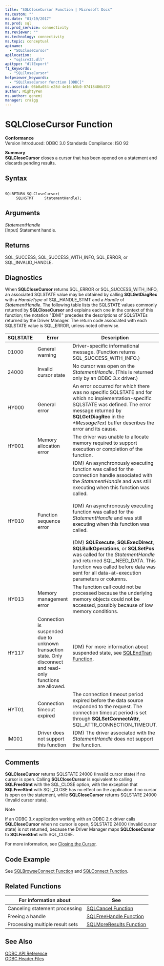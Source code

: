 ```yaml
---
title: "SQLCloseCursor Function | Microsoft Docs"
ms.custom: ""
ms.date: "01/19/2017"
ms.prod: sql
ms.prod_service: connectivity
ms.reviewer: ""
ms.technology: connectivity
ms.topic: conceptual
apiname: 
  - "SQLCloseCursor"
apilocation: 
  - "sqlsrv32.dll"
apitype: "dllExport"
f1_keywords: 
  - "SQLCloseCursor"
helpviewer_keywords: 
  - "SQLCloseCursor function [ODBC]"
ms.assetid: 05b0a054-e28d-4e16-b5b0-07418486b372
author: MightyPen
ms.author: genemi
manager: craigg
---
```

# SQLCloseCursor Function
**Conformance**  
 Version Introduced: ODBC 3.0 Standards Compliance: ISO 92  
  
 **Summary**  
 **SQLCloseCursor** closes a cursor that has been opened on a statement and discards pending results.  
  
## Syntax  
  
```  
  
SQLRETURN SQLCloseCursor(  
     SQLHSTMT     StatementHandle);  
```  
  
## Arguments  
 *StatementHandle*  
 [Input] Statement handle.  
  
## Returns  
 SQL_SUCCESS, SQL_SUCCESS_WITH_INFO, SQL_ERROR, or SQL_INVALID_HANDLE.  
  
## Diagnostics  
 When **SQLCloseCursor** returns SQL_ERROR or SQL_SUCCESS_WITH_INFO, an associated SQLSTATE value may be obtained by calling **SQLGetDiagRec** with a *HandleType* of SQL_HANDLE_STMT and a *Handle* of *StatementHandle*. The following table lists the SQLSTATE values commonly returned by **SQLCloseCursor** and explains each one in the context of this function; the notation "(DM)" precedes the descriptions of SQLSTATEs returned by the Driver Manager. The return code associated with each SQLSTATE value is SQL_ERROR, unless noted otherwise.  
  
|SQLSTATE|Error|Description|  
|--------------|-----------|-----------------|  
|01000|General warning|Driver-specific informational message. (Function returns SQL_SUCCESS_WITH_INFO.)|  
|24000|Invalid cursor state|No cursor was open on the *StatementHandle*. (This is returned only by an ODBC 3.*x* driver.)|  
|HY000|General error|An error occurred for which there was no specific SQLSTATE and for which no implementation-specific SQLSTATE was defined. The error message returned by **SQLGetDiagRec** in the *\*MessageText* buffer describes the error and its cause.|  
|HY001|Memory allocation error|The driver was unable to allocate memory required to support execution or completion of the function.|  
|HY010|Function sequence error|(DM) An asynchronously executing function was called for the connection handle associated with the *StatementHandle* and was still executing when this function was called.<br /><br /> (DM) An asynchronously executing function was called for the *StatementHandle* and was still executing when this function was called.<br /><br /> (DM) **SQLExecute**, **SQLExecDirect**, **SQLBulkOperations**, or **SQLSetPos** was called for the *StatementHandle* and returned SQL_NEED_DATA. This function was called before data was sent for all data-at-execution parameters or columns.|  
|HY013|Memory management error|The function call could not be processed because the underlying memory objects could not be accessed, possibly because of low memory conditions.|  
|HY117|Connection is suspended due to unknown transaction state. Only disconnect and read-only functions are allowed.|(DM) For more information about suspended state, see [SQLEndTran Function](../../../odbc/reference/syntax/sqlendtran-function.md).|  
|HYT01|Connection timeout expired|The connection timeout period expired before the data source responded to the request. The connection timeout period is set through **SQLSetConnectAttr**, SQL_ATTR_CONNECTION_TIMEOUT.|  
|IM001|Driver does not support this function|(DM) The driver associated with the *StatementHandle* does not support the function.|  
  
## Comments  
 **SQLCloseCursor** returns SQLSTATE 24000 (Invalid cursor state) if no cursor is open. Calling **SQLCloseCursor** is equivalent to calling **SQLFreeStmt** with the SQL_CLOSE option, with the exception that **SQLFreeStmt** with SQL_CLOSE has no effect on the application if no cursor is open on the statement, while **SQLCloseCursor** returns SQLSTATE 24000 (Invalid cursor state).  
  
> [!NOTE]  
>  If an ODBC 3.*x* application working with an ODBC 2.*x* driver calls **SQLCloseCursor** when no cursor is open, SQLSTATE 24000 (Invalid cursor state) is not returned, because the Driver Manager maps **SQLCloseCursor** to **SQLFreeStmt** with SQL_CLOSE.  
  
 For more information, see [Closing the Cursor](../../../odbc/reference/develop-app/closing-the-cursor.md).  
  
## Code Example  
 See [SQLBrowseConnect Function](../../../odbc/reference/syntax/sqlbrowseconnect-function.md) and [SQLConnect Function](../../../odbc/reference/syntax/sqlconnect-function.md).  
  
## Related Functions  
  
|For information about|See|  
|---------------------------|---------|  
|Canceling statement processing|[SQLCancel Function](../../../odbc/reference/syntax/sqlcancel-function.md)|  
|Freeing a handle|[SQLFreeHandle Function](../../../odbc/reference/syntax/sqlfreehandle-function.md)|  
|Processing multiple result sets|[SQLMoreResults Function](../../../odbc/reference/syntax/sqlmoreresults-function.md)|  
  
## See Also  
 [ODBC API Reference](../../../odbc/reference/syntax/odbc-api-reference.md)   
 [ODBC Header Files](../../../odbc/reference/install/odbc-header-files.md)
